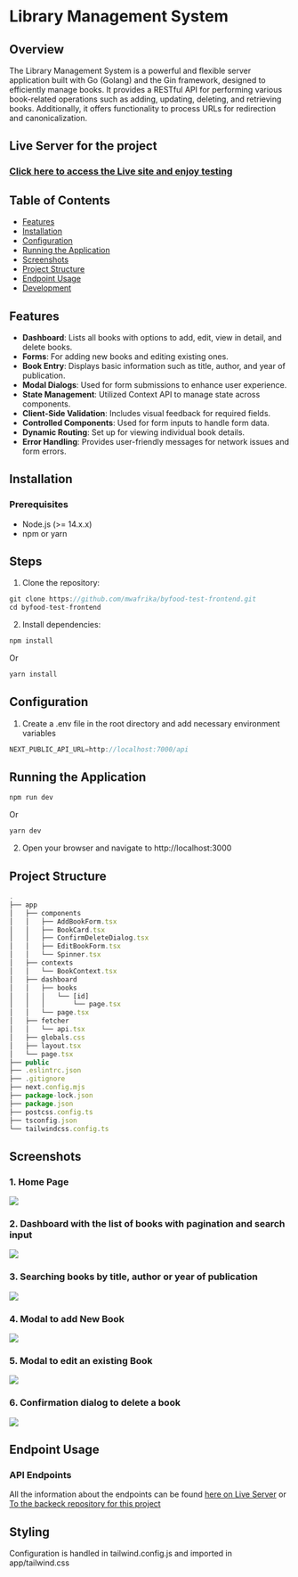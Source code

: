 # Library Management System

## Overview
The Library Management System is a powerful and flexible server application built with Go (Golang) and the Gin framework, designed to efficiently manage books. It provides a RESTful API for performing various book-related operations such as adding, updating, deleting, and retrieving books. Additionally, it offers functionality to process URLs for redirection and canonicalization.

## Live Server for the project

### [Click here to access the Live site and enjoy testing](https://library-manage-systeme.vercel.app/) 

## Table of Contents
- [Features]()
- [Installation]()
- [Configuration]()
- [Running the Application]()
- [Screenshots]()
- [Project Structure]()
- [Endpoint Usage]()
- [Development]()

## Features
- **Dashboard**: Lists all books with options to add, edit, view in detail, and delete books.
- **Forms**: For adding new books and editing existing ones.
- **Book Entry**: Displays basic information such as title, author, and year of publication.
- **Modal Dialogs**: Used for form submissions to enhance user experience.
- **State Management**: Utilized Context API to manage state across components.
- **Client-Side Validation**: Includes visual feedback for required fields.
- **Controlled Components**: Used for form inputs to handle form data.
- **Dynamic Routing**: Set up for viewing individual book details.
- **Error Handling**: Provides user-friendly messages for network issues and form errors.

## Installation
### Prerequisites
- Node.js (>= 14.x.x)
- npm or yarn

## Steps
1. Clone the repository:
```js
git clone https://github.com/mwafrika/byfood-test-frontend.git
cd byfood-test-frontend
```
2. Install dependencies:
```js
npm install
```
Or

```js
yarn install
```
## Configuration
1. Create a .env file in the root directory and add necessary environment variables
```js
NEXT_PUBLIC_API_URL=http://localhost:7000/api
```

## Running the Application
```js
npm run dev
```
Or

```js
yarn dev
```
2. Open your browser and navigate to http://localhost:3000

## Project Structure
```js
.
├── app
│   ├── components
│   │   ├── AddBookForm.tsx
│   │   ├── BookCard.tsx
│   │   ├── ConfirmDeleteDialog.tsx
│   │   ├── EditBookForm.tsx
│   │   └── Spinner.tsx
│   ├── contexts
│   │   └── BookContext.tsx
│   ├── dashboard
│   │   ├── books
│   │   │   └── [id]
│   │   │       └── page.tsx
│   │   └── page.tsx
│   ├── fetcher
│   │   └── api.tsx
│   ├── globals.css
│   ├── layout.tsx
│   └── page.tsx
├── public
├── .eslintrc.json
├── .gitignore
├── next.config.mjs
├── package-lock.json
├── package.json
├── postcss.config.ts
├── tsconfig.json
└── tailwindcss.config.ts
```

## Screenshots

### 1. Home Page
![](./public/home.png)

### 2. Dashboard with the list of books with pagination and search input
![](./public/dashboard.png)

### 3. Searching books by title, author or year of publication 
![](./public/search.png)

### 4. Modal to add New Book
![](./public/newBook.png)

### 5. Modal to edit an existing Book
![](./public/editBook.png)

### 6. Confirmation dialog to delete a book
![](./public/confirmDelete.png)


## Endpoint Usage

### API Endpoints

All the information about the endpoints can be found [here on Live Server](https://reliable-germana-mwafrika-f5c060f5.koyeb.app/api/docs/index.html#/)
or [To the backeck repository for this project](https://github.com/mwafrika/byfood-test-backend)

## Styling
Configuration is handled in tailwind.config.js and imported in app/tailwind.css

